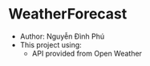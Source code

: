 # WeatherForecast
* Author: Nguyễn Đình Phú
* This project using:
  - API provided from Open Weather
